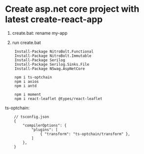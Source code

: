 # Create asp.net core project with latest create-react-app

1. create.bat: rename my-app
2. run create.bat

        Install-Package NitroBolt.Functional
        Install-Package NitroBolt.Immutable
        Install-Package Serilog
        Install-Package Serilog.Sinks.File
        Install-Package NSwag.AspNetCore

        npm i ts-optchain
        npm i axios 
        npm i antd
        
        npm i moment 
        npm i react-leaflet @types/react-leaflet

ts-optchain:

        // tsconfig.json
        {
            "compilerOptions": {
                "plugins": [
                    { "transform": "ts-optchain/transform" },
                ]
            },
        }
